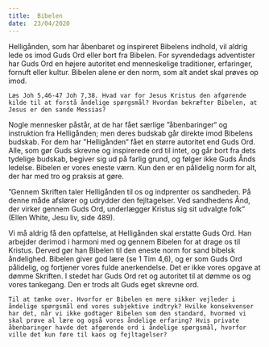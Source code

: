 ```yaml
---
title:  Bibelen
date:  23/04/2020
---
```


Helligånden, som har åbenbaret og inspireret Bibelens indhold, vil aldrig lede os imod Guds Ord eller bort fra Bibelen. For syvendedags adventister har Guds Ord en højere autoritet end menneskelige traditioner, erfaringer, fornuft eller kultur. Bibelen alene er den norm, som alt andet skal prøves op imod.

`Læs Joh 5,46-47 Joh 7,38. Hvad var for Jesus Kristus den afgørende kilde til at forstå åndelige spørgsmål? Hvordan bekræfter Bibelen, at Jesus er den sande Messias?`

Nogle mennesker påstår, at de har fået særlige ”åbenbaringer“ og instruktion fra Helligånden; men deres budskab går direkte imod Bibelens budskab. For dem har ”Helligånden“ fået en større autoritet end Guds Ord. Alle, som gør Guds skrevne og inspirerede ord til intet, og går bort fra dets tydelige budskab, begiver sig ud på farlig grund, og følger ikke Guds Ånds ledelse. Bibelen er vores eneste værn. Kun den er en pålidelig norm for alt, der har med tro og praksis at gøre.

”Gennem Skriften taler Helligånden til os og indprenter os sandheden. På denne måde afslører og udrydder den fejltagelser. Ved sandhedens Ånd, der virker gennem Guds Ord, underlægger Kristus sig sit udvalgte folk“ (Ellen White, Jesu liv, side 489).

Vi må aldrig få den opfattelse, at Helligånden skal erstatte Guds Ord. Han arbejder derimod i harmoni med og gennem Bibelen for at drage os til Kristus. Derved gør han Bibelen til den eneste norm for sand bibelsk åndelighed. Bibelen giver god lære (se 1 Tim 4,6), og er som Guds Ord pålidelig, og fortjener vores fulde anerkendelse. Det er ikke vores opgave at dømme Skriften. I stedet har Guds Ord ret og autoritet til at dømme os og vores tankegang. Den er trods alt Guds eget skrevne ord.

`Til at tænke over. Hvorfor er Bibelen en mere sikker vejleder i åndelige spørgsmål end vores subjektive indtryk? Hvilke konsekvenser har det, når vi ikke godtager Bibelen som den standard, hvormed vi skal prøve al lære og også vores åndelige erfaring? Hvis private åbenbaringer havde det afgørende ord i åndelige spørgsmål, hvorfor ville det kun føre til kaos og fejltagelser?`
